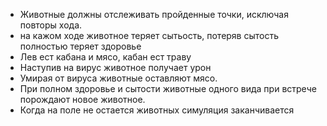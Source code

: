 - Животные должны отслеживать пройденные точки, исключая повторы  хода.
- на кажом ходе животное теряет сытьость, потеряв сытость полностью теряет здоровье
- Лев ест кабана и мясо, кабан ест траву 
- Наступив на вирус животное получает урон
- Умирая от вируса животные оставляют мясо.
- При полном здоровье и  сытости животные одного вида при встрече порождают новое животное.
- Когда на поле не остается животных симуляция заканчивается
